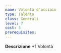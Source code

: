 ```yaml
---
name: Volontà d’acciaio
type: Talento
class: Generali
level: 7
cost: 5
prerequisites: 
---
```


**Descrizione**
+1 Volontà